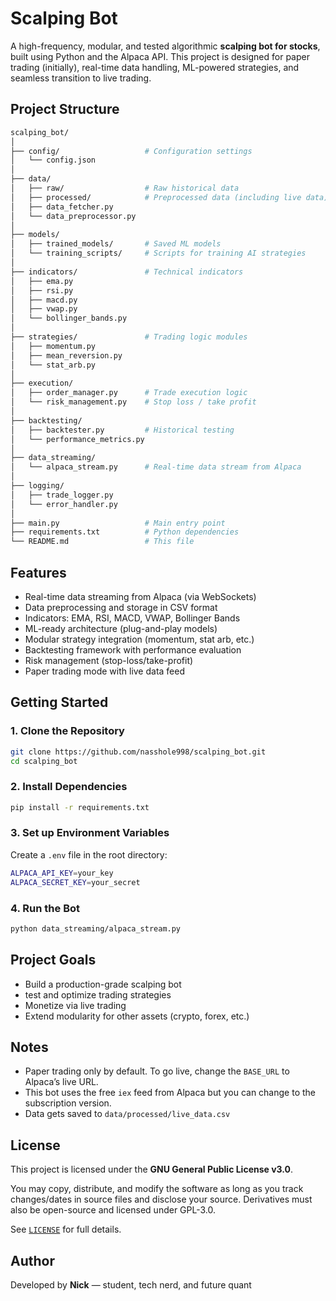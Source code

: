 # Scalping Bot

A high-frequency, modular, and tested algorithmic **scalping bot for stocks**, built using Python and the Alpaca API. This project is designed for paper trading (initially), real-time data handling, ML-powered strategies, and seamless transition to live trading.


## Project Structure

```bash
scalping_bot/
│
├── config/                   # Configuration settings
│   └── config.json
│
├── data/
│   ├── raw/                  # Raw historical data
│   ├── processed/            # Preprocessed data (including live data)
│   ├── data_fetcher.py
│   └── data_preprocessor.py
│
├── models/
│   ├── trained_models/       # Saved ML models
│   └── training_scripts/     # Scripts for training AI strategies
│
├── indicators/               # Technical indicators
│   ├── ema.py
│   ├── rsi.py
│   ├── macd.py
│   ├── vwap.py
│   └── bollinger_bands.py
│
├── strategies/               # Trading logic modules
│   ├── momentum.py
│   ├── mean_reversion.py
│   └── stat_arb.py
│
├── execution/
│   ├── order_manager.py      # Trade execution logic
│   └── risk_management.py    # Stop loss / take profit
│
├── backtesting/
│   ├── backtester.py         # Historical testing
│   └── performance_metrics.py
│
├── data_streaming/
│   └── alpaca_stream.py      # Real-time data stream from Alpaca
│
├── logging/
│   ├── trade_logger.py
│   └── error_handler.py
│
├── main.py                   # Main entry point
├── requirements.txt          # Python dependencies
└── README.md                 # This file
```


## Features

- Real-time data streaming from Alpaca (via WebSockets)
- Data preprocessing and storage in CSV format
- Indicators: EMA, RSI, MACD, VWAP, Bollinger Bands
- ML-ready architecture (plug-and-play models)
- Modular strategy integration (momentum, stat arb, etc.)
- Backtesting framework with performance evaluation
- Risk management (stop-loss/take-profit)
- Paper trading mode with live data feed


## Getting Started

### 1. Clone the Repository

```bash
git clone https://github.com/nasshole998/scalping_bot.git
cd scalping_bot
```

### 2. Install Dependencies

```bash
pip install -r requirements.txt
```

### 3. Set up Environment Variables

Create a `.env` file in the root directory:

```bash
ALPACA_API_KEY=your_key
ALPACA_SECRET_KEY=your_secret
```

### 4. Run the Bot
```bash
python data_streaming/alpaca_stream.py
```

## Project Goals

- Build a production-grade scalping bot
- test and optimize trading strategies
- Monetize via live trading
- Extend modularity for other assets (crypto, forex, etc.)

## Notes

- Paper trading only by default. To go live, change the `BASE_URL` to Alpaca’s live URL.
- This bot uses the free `iex` feed from Alpaca but you can change to the subscription version.
- Data gets saved to `data/processed/live_data.csv`


## License

This project is licensed under the **GNU General Public License v3.0**.

You may copy, distribute, and modify the software as long as you track changes/dates in source files and disclose your source. Derivatives must also be open-source and licensed under GPL-3.0.

See [`LICENSE`](https://www.gnu.org/licenses/gpl-3.0.en.html) for full details.


## Author

Developed by **Nick** — student, tech nerd, and future quant
